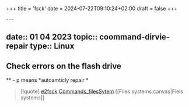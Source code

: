 +++
title = 'fsck'
date = 2024-07-22T09:10:24+02:00
draft = false
+++

    ---
date:: 01 04 2023
topic:: coommand-dirvie-repair
type:: Linux
---
## Check errors on the flash drive 
 ** - p means *autoamticly repair *
 
>[!quote]  [e2fsck](/e2fsck.md) [Commands_filesSytem](/Commands_filesSytem.md) [[Files systems.canvas|Fiels systems]]